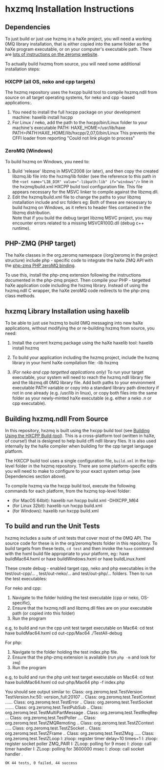 hxzmq Installation Instructions
===============================

## Dependencies

To just build or just use hxzmq in a haXe project, you will need a working 0MQ library installation, that is either copied into the same folder as the haXe program executable, or on your computer's executable path.
There are [lots of instructions on the zeromq website][1].

To actually build hxzmq from source, you will need some additional installation steps:
### HXCPP (all OS, neko and cpp targets)
The hxzmq repository uses the hxcpp build tool to compile hxzmq.ndll from source on all target operating systems, for neko and cpp -based applications:.

1.  You need to install the full hxcpp package on your development machine:
        haxelib install hxcpp
2.  For Linux / neko, add the path to the hxcpp/bin/Linux folder to your machine's executable PATH:
        HAXE_HOME=/usr/lib/haxe
        PATH=$PATH:$HAXE_HOME/lib/hxcpp/2,07,0/bin/Linux
    This prevents the CFFI loader from reporting "Could not link plugin to process"    

### ZeroMQ (Windows)
To build hxzmq on Windows, you need to:

1.  Build 'release' libzmq in MSVC2008 (or later), and then copy the created libzmq.lib file into the hxzmq/lib folder (see the reference to this path in the `<set name="LIB_DIR" value="-libpath:lib" if="windows"/>` line in the hxzmq/build.xml HXCPP build tool configuration file.  This file appears necessary for the MSVC linker to compile against the libzmq.dll.
2.  Edit the hxzmq/build.xml file to change the paths to your libzmq installation include and src folders eg:
        <compilerflag value = "-IC:\zeromq\zeromq-2.1.6\include" if="windows"/>
        <compilerflag value = "-IC:\zeromq\zeromq-2.1.6\src" if="windows"/>
    Both of these are necessary to build hxzmq on Windows, as it refers to header files contained in the libzmq distribution.    
Note that if you build the debug target libzmq MSVC project, you may encounter errors related to a missing MSVCR100D.dll (debug c++ runtime).

## PHP-ZMQ (PHP target)
The haXe classes in the org.zeromq namespace (/org/zeromq in the project structure) include php - specific code to integrate the haXe ZMQ API with the [php-zmq PHP zeroMQ binding][3].

To use this, install the php-zmq extension following the instructions documented in the php-zmq project.  Then compile your PHP - targetted haXe application code including the hxzmq library. Instead of using the hxzmq.ndll C wrapper, the haXe zeroMQ code redirects to the php-zmq class methods.

## hxzmq Library Installation using haxelib

To be able to just use hxzmq to build 0MQ messaging into new haXe applications, 
without modifying the or re-building hxzmq from source, you need:

1.  Install the current hxzmq package using the haXe haxelib tool:
        haxelib install hxzmq

2.  To build your application including the hxzmq project, 
    include the hxzmq library in your hxml haXe compilation file:
        -lib hxzmq
        
3.  *(For neko and cpp targetted applications only)* To run your target executable, your system will need to reach the hxzmq.ndll library file
    and the libzmq.dll 0MQ library file.  Add both paths to your environment executable PATH variable or copy into a standard library path directory if not in one already (e.g. /usr/lib in linux), 
    or copy both files into the same folder as your newly-minted haXe executable 
    (e.g. either a neko .n or cpp executable).

## Building hxzmq.ndll From Source
In this repository, hxzmq is built using the hxcpp build tool (see [Building Using the HXCPP Build-tool][2]).
This is a cross-platform tool (written in haXe, of course!) that is designed to help build cffi ndll library files.
It is also used internally by the haXe compiler when building for the cpp target language platform.

The HXCCP build tool uses a single configuration file, `build.xml` in the top-level folder in the hxzmq repository.
There are some platform-specific edits you will need to make to configure to your exact system setup (see Dependencies section above).

To compile hxzmq via the hxcpp build tool, execute the following commands for each platform, from the hxzmq top-level folder:

*   (for MacOS 64bit):
        haxelib run hxcpp build.xml -DHXCPP_M64
*   (for Linux 32bit):
        haxelib run hxcpp build.xml
*   (for Windows):
        haxelib run hxcpp build.xml

        

## To build and run the Unit Tests

hxzmq includes a suite of unit tests that cover most of the 0MQ API.
The source code for these is in the org/zeromq/tests folder in this repository.
To build targets from these tests, `cd test` and then invoke the `haxe` command with the hxml build file appropriate to your platform, eg::
    haxe buildMac64.hxml
or
    haxe buildWindows.hxml
or
    haxe buildLinux.hxml
    
These create debug - enabled target cpp, neko and php executables in the test/out-cpp/... , test/out-neko/... and test/out-php/... folders.
Then to run the test executables:

For neko and cpp:
1.  Navigate to the folder holding the test executable (cpp or neko, OS-specific), 
2.  Ensure that the hxzmq.ndll and libzmq.dll files are on your executable path (or copied into this folder)
3.  Run the program

e.g, to build and run the cpp unit test target executable on Mac64:
    cd test
    haxe buildMac64.hxml
    cd out-cpp/Mac64
    ./TestAll-debug

For php:
1.  Navigate to the folder holding the test index.php file. 
2.  Ensure that the php-zmq extension is available (run `php -m` and look for `zmq`)
3.  Run the program

e.g, to build and run the php unit test target executable on Mac64:
    cd test
    haxe buildMac64.hxml
    cd out-php/Mac64
    php -f index.php


You should see output similar to:
    Class: org.zeromq.test.TestVersion TestVersion.hx:50: version_full:20107
    ..
    Class: org.zeromq.test.TestContext ......
    Class: org.zeromq.test.TestError ..
    Class: org.zeromq.test.TestSocket .......
    Class: org.zeromq.test.TestPubSub ..
    Class: org.zeromq.test.TestMultiPartMessage .
    Class: org.zeromq.test.TestReqRep ...
    Class: org.zeromq.test.TestPoller ....
    Class: org.zeromq.test.TestZMQRemoting ..
    Class: org.zeromq.test.TestZContext .....
    Class: org.zeromq.test.TestZSocket ..
    Class: org.zeromq.test.TestZFrame ..
    Class: org.zeromq.test.TestZMsg .....
    Class: org.zeromq.test.TestZLoop I: zloop: register timer delay=10 times=1
    I: zloop: register socket poller ZMQ_PAIR
    I: ZLoop: polling for 9 msec
    I: zloop: call timer handler
    I: ZLoop: polling for 3600000 msec
    I: zloop: call socket handler
    .

    OK 44 tests, 0 failed, 44 success


[1]: http://www.zeromq.org/intro:get-the-software "ZeroMQ installation"
[2]: http://haxe.org/doc/cpp/ffi "HXCPP Build Tool"
[3]: http://github.com/mkoppanen/php-zmq
